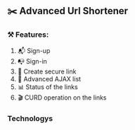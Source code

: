 ## ✂️ Advanced Url Shortener
### ⚒️ Features:
1. 📬 Sign-up
2. 📭 Sign-in
3. 🔐 Create secure link
4. 🧊 Advanced AJAX list
5. 📊 Status of the links
6. 🎬 CURD operation on the links

### Technologys 
